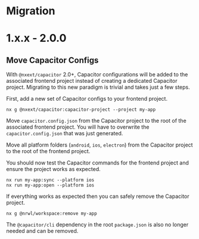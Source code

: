 # Migration

# 1.x.x - 2.0.0

## Move Capacitor Configs

With `@nxext/capacitor` 2.0+, Capacitor configurations will be added to the associated frontend project instead of creating a dedicated Capacitor project. Migrating to this new paradigm is trivial and takes just a few steps.

First, add a new set of Capacitor configs to your frontend project.

```
nx g @nxext/capacitor:capacitor-project --project my-app
```

Move `capacitor.config.json` from the Capacitor project to the root of the associated frontend project. You will have to overwrite the `capacitor.config.json` that was just generated.

Move all platform folders (`android`, `ios`, `electron`) from the Capacitor project to the root of the frontend project.

You should now test the Capacitor commands for the frontend project and ensure the project works as expected.

```
nx run my-app:sync --platform ios
nx run my-app:open --platform ios
```

If everything works as expected then you can safely remove the Capacitor project.

```
nx g @nrwl/workspace:remove my-app
```

The `@capacitor/cli` dependency in the root `package.json` is also no longer needed and can be removed.
